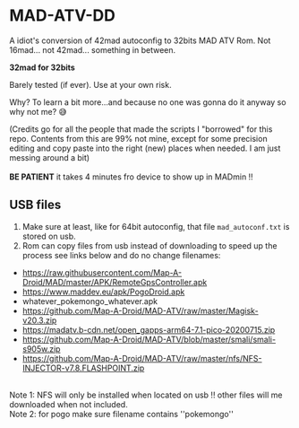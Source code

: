 # MAD-ATV-DD

A idiot's conversion of 42mad autoconfig to 32bits MAD ATV Rom.
Not 16mad... not 42mad... something in between.

__32mad for 32bits__

Barely tested (if ever). Use at your own risk.

Why? To learn a bit more...and because no one was gonna do it anyway so why not me? 😅

(Credits go for all the people that made the scripts I "borrowed" for this repo. Contents from this are 99% not mine, except for some precision editing and copy paste into the right (new) places when needed. I am just messing around a bit)
<BR>
<BR>
__BE PATIENT__ it takes 4 minutes fro device to show up in MADmin !!
<BR>

  ## USB files
1. Make sure at least, like for 64bit autoconfig, that file ``mad_autoconf.txt`` is stored on usb.
2. Rom can copy files from usb instead of downloading to speed up the process see links below and do no change filenames:<BR>
  - <https://raw.githubusercontent.com/Map-A-Droid/MAD/master/APK/RemoteGpsController.apk>
  - <https://www.maddev.eu/apk/PogoDroid.apk>
  - whatever_pokemongo_whatever.apk
  - <https://github.com/Map-A-Droid/MAD-ATV/raw/master/Magisk-v20.3.zip>
  - <https://madatv.b-cdn.net/open_gapps-arm64-7.1-pico-20200715.zip>
  - <https://github.com/Map-A-Droid/MAD-ATV/blob/master/smali/smali-s905w.zip>
  - <https://github.com/Map-A-Droid/MAD-ATV/raw/master/nfs/NFS-INJECTOR-v7.8.FLASHPOINT.zip>
<BR>  
  Note 1: NFS will only be installed when located on usb !! other files will me downloaded when not included.<BR>
  Note 2: for pogo make sure filename contains ''pokemongo''
